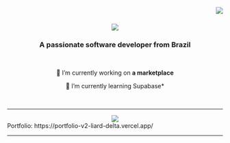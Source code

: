 <img align="right" src="https://visitor-badge.laobi.icu/badge?page_id=87tawanzinho.87tawanzinho" />

<h1 align="center">
    <img src="https://readme-typing-svg.herokuapp.com/?font=Righteous&size=35&center=true&vCenter=true&width=500&height=70&duration=4000&lines=Hi+There!+👋;+I'm+Thiago+Tawan!;" />
</h1>

<h3 align="center">A passionate software developer from Brazil</h3>

<br/>

<div align="center">
 
 🔭 I’m currently working on **a marketplace**
 
 🌱 I’m currently learning  Supabase*


 </div>
 


<br/>
<hr/>

<div align="center"><img src="https://github-readme-stats.vercel.app/api?username=87tawanzinho&hide=contribs,&show=prs_merged,&hide=issues,&hide=stars">

</div>
 Portfolio: https://portfolio-v2-liard-delta.vercel.app/
<hr/>
